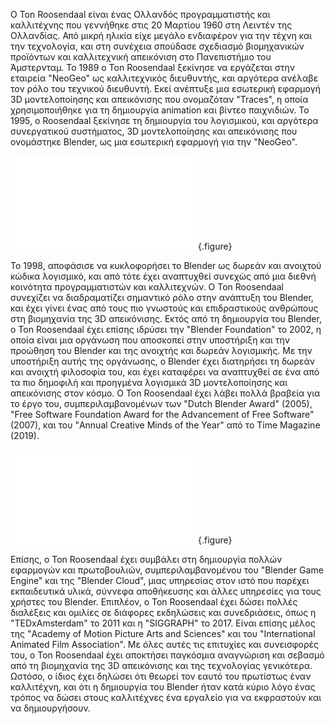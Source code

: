 Ο Ton Roosendaal είναι ένας Ολλανδός προγραμματιστής και καλλιτέχνης που γεννήθηκε στις 20 Μαρτίου 1960 στη Λειντέν της Ολλανδίας. Από μικρή ηλικία είχε μεγάλο
ενδιαφέρον για την τέχνη και την τεχνολογία, και στη συνέχεια σπούδασε σχεδιασμό βιομηχανικών προϊόντων και καλλιτεχνική απεικόνιση στο Πανεπιστήμιο του Άμστερνταμ. Το 1989 ο Ton Roosendaal ξεκίνησε να εργάζεται στην εταιρεία "NeoGeo" ως καλλιτεχνικός διευθυντής, και αργότερα ανέλαβε τον ρόλο του τεχνικού διευθυντή. Εκεί ανέπτυξε μια εσωτερική εφαρμογή 3D μοντελοποίησης και απεικόνισης που ονομαζόταν "Traces", η οποία χρησιμοποιήθηκε για τη δημιουργία animation και βίντεο παιχνιδιών. Το 1995, ο Roosendaal ξεκίνησε τη δημιουργία του λογισμικού, και αργότερα συνεργατικού συστήματος, 3D μοντελοποίησης και απεικόνισης που  ονομάστηκε Blender, ως μια εσωτερική εφαρμογή για την "NeoGeo".

![](blender-multiuser-addon.md){.figure}

Το 1998, αποφάσισε να κυκλοφορήσει το Blender ως δωρεάν και ανοιχτού κώδικα λογισμικό, και από τότε έχει αναπτυχθεί συνεχώς από μια διεθνή κοινότητα προγραμματιστών και καλλιτεχνών. Ο Ton Roosendaal συνεχίζει να διαδραματίζει σημαντικό ρόλο στην ανάπτυξη του Blender, και έχει γίνει ένας από τους πιο γνωστούς και επιδραστικούς ανθρώπους στη βιομηχανία της 3D απεικόνισης. Εκτός από τη δημιουργία του Blender, ο Ton Roosendaal έχει επίσης ιδρύσει την "Blender Foundation" το 2002, η οποία είναι μια οργάνωση που αποσκοπεί στην υποστήριξη και την προώθηση του Blender και της ανοιχτής και δωρεάν λογισμικής. Με την υποστήριξη αυτής της οργάνωσης, ο Blender έχει διατηρήσει τη δωρεάν και ανοιχτή φιλοσοφία του, και έχει καταφέρει να αναπτυχθεί σε ένα από τα πιο δημοφιλή και προηγμένα λογισμικά 3D μοντελοποίησης και απεικόνισης στον κόσμο. Ο Ton Roosendaal έχει λάβει πολλά βραβεία για το έργο του, συμπεριλαμβανομένων των "Dutch Blender Award" (2005), "Free Software Foundation Award for the Advancement of Free Software" (2007), και του "Annual Creative Minds of the Year" από το Time Magazine (2019).

![](linux.md){.figure}

Επίσης, ο Ton Roosendaal έχει συμβάλει στη δημιουργία πολλών εφαρμογών και πρωτοβουλιών, συμπεριλαμβανομένου του "Blender Game Engine" και της "Blender Cloud", μιας υπηρεσίας στον ιστό που παρέχει εκπαιδευτικά υλικά, σύννεφα αποθήκευσης και άλλες υπηρεσίες για τους χρήστες του Blender. Επιπλέον, ο Ton Roosendaal έχει δώσει πολλές διαλέξεις και ομιλίες σε διάφορες εκδηλώσεις και συνεδριάσεις, όπως η "TEDxAmsterdam" το 2011 και η "SIGGRAPH" το 2017. Είναι επίσης μέλος της "Academy of Motion Picture Arts and Sciences" και του "International Animated Film Association". Με όλες αυτές τις επιτυχίες και συνεισφορές του, ο Ton Roosendaal έχει αποκτήσει παγκόσμια αναγνώριση και σεβασμό από τη βιομηχανία της 3D απεικόνισης και της τεχνολογίας γενικότερα. Ωστόσο, ο ίδιος έχει δηλώσει ότι θεωρεί τον εαυτό του πρωτίστως έναν καλλιτέχνη, και ότι η δημιουργία του Blender ήταν κατά κύριο λόγο ένας τρόπος να δώσει στους καλλιτέχνες ένα εργαλείο για να εκφραστούν και να δημιουργήσουν.
